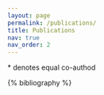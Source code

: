```yaml
---
layout: page
permalink: /publications/
title: Publications
nav: true
nav_order: 2
---
```


\* denotes equal co-authod

<!-- _pages/publications.md -->
<div class="publications">

{% bibliography %}

</div>
